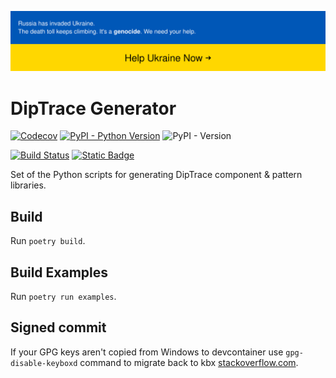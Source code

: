 [![Stand With Ukraine](https://raw.githubusercontent.com/vshymanskyy/StandWithUkraine/main/banner2-direct.svg)](https://vshymanskyy.github.io/StandWithUkraine/)

# DipTrace Generator
[![Codecov](https://img.shields.io/codecov/c/github/kolod/DipTrace-Generator?style=for-the-badge)](https://app.codecov.io/gh/kolod/DipTrace-Generator)
[![PyPI - Python Version](https://img.shields.io/pypi/pyversions/DipTraceGenerator?style=for-the-badge)](https://pypi.org/project/DipTraceGenerator/)
![PyPI - Version](https://img.shields.io/pypi/v/DipTraceGenerator?style=for-the-badge)

[![Build Status](https://img.shields.io/badge/PayPal-donate-green?style=for-the-badge)](https://www.paypal.com/donate/?hosted_button_id=8NYXYJXL5J2Q6)
[![Static Badge](https://img.shields.io/badge/buy_me_a_coffee-gray?style=for-the-badge&logo=buy-me-a-coffee)](https://buymeacoffee.com/oleksandr.kolodkin)


Set of the Python scripts for generating DipTrace component & pattern libraries.

## Build
  Run `poetry build`.

## Build Examples
  Run `poetry run examples`.


## Signed commit
  If your GPG keys aren't copied from Windows to devcontainer use `gpg-disable-keyboxd` command to migrate back to kbx [stackoverflow.com](https://stackoverflow.com/questions/76618338/gpg-keys-not-shared-between-windows-and-visual-studio-code-dev-container-what).
